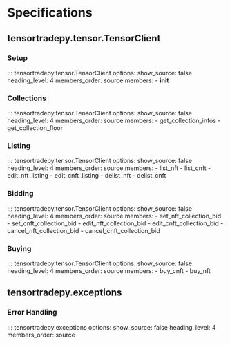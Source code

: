 # Specifications

## tensortradepy.tensor.TensorClient

### Setup

::: tensortradepy.tensor.TensorClient
    options:
        show_source: false
        heading_level: 4
        members_order: source
        members:
          - __init__

### Collections

::: tensortradepy.tensor.TensorClient
    options:
        show_source: false
        heading_level: 4
        members_order: source
        members:
          - get_collection_infos
          - get_collection_floor
        

### Listing

::: tensortradepy.tensor.TensorClient
    options:
        show_source: false
        heading_level: 4
        members_order: source
        members:
          - list_nft
          - list_cnft
          - edit_nft_listing
          - edit_cnft_listing
          - delist_nft
          - delist_cnft


### Bidding

::: tensortradepy.tensor.TensorClient
    options:
        show_source: false
        heading_level: 4
        members_order: source
        members:
          - set_nft_collection_bid
          - set_cnft_collection_bid
          - edit_nft_collection_bid
          - edit_cnft_collection_bid
          - cancel_nft_collection_bid
          - cancel_cnft_collection_bid

### Buying


::: tensortradepy.tensor.TensorClient
    options:
        show_source: false
        heading_level: 4
        members_order: source
        members:
          - buy_cnft
          - buy_nft

## tensortradepy.exceptions

### Error Handling

::: tensortradepy.exceptions
    options:
        show_source: false
        heading_level: 4
        members_order: source
